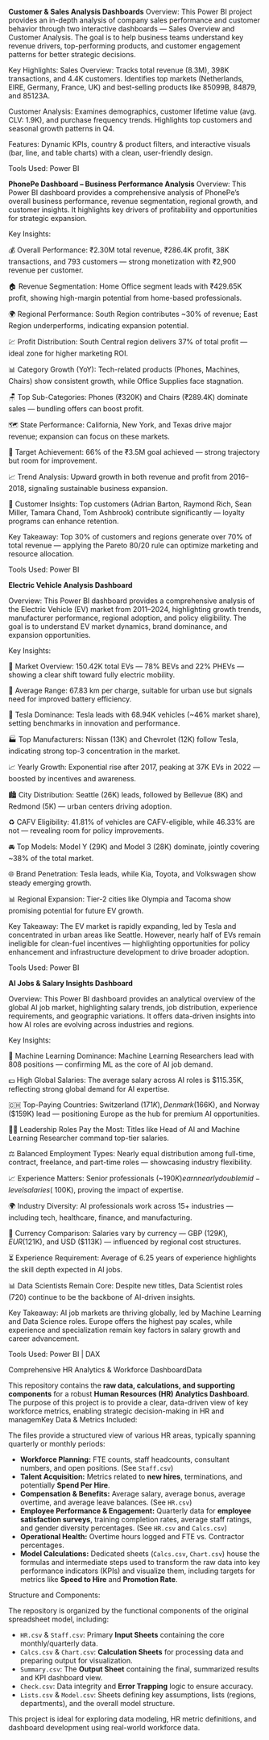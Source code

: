 **Customer & Sales Analysis Dashboards**
Overview:
This Power BI project provides an in-depth analysis of company sales performance and customer behavior through two interactive dashboards — Sales Overview and Customer Analysis. The goal is to help business teams understand key revenue drivers, top-performing products, and customer engagement patterns for better strategic decisions.

Key Highlights:
Sales Overview: Tracks total revenue (8.3M), 398K transactions, and 4.4K customers. Identifies top markets (Netherlands, EIRE, Germany, France, UK) and best-selling products like 85099B, 84879, and 85123A.

Customer Analysis: Examines demographics, customer lifetime value (avg. CLV: 1.9K), and purchase frequency trends. Highlights top customers and seasonal growth patterns in Q4.

Features: Dynamic KPIs, country & product filters, and interactive visuals (bar, line, and table charts) with a clean, user-friendly design.

Tools Used:
Power BI


**PhonePe Dashboard – Business Performance Analysis**
 Overview:
This Power BI dashboard provides a comprehensive analysis of PhonePe’s overall business performance, revenue segmentation, regional growth, and customer insights. It highlights key drivers of profitability and opportunities for strategic expansion.

Key Insights:

💰 Overall Performance: ₹2.30M total revenue, ₹286.4K profit, 38K transactions, and 793 customers — strong monetization with ₹2,900 revenue per customer.

🏠 Revenue Segmentation: Home Office segment leads with ₹429.65K profit, showing high-margin potential from home-based professionals.

🌍 Regional Performance: South Region contributes ~30% of revenue; East Region underperforms, indicating expansion potential.

💹 Profit Distribution: South Central region delivers 37% of total profit — ideal zone for higher marketing ROI.

📊 Category Growth (YoY): Tech-related products (Phones, Machines, Chairs) show consistent growth, while Office Supplies face stagnation.

🪑 Top Sub-Categories: Phones (₹320K) and Chairs (₹289.4K) dominate sales — bundling offers can boost profit.

🗺️ State Performance: California, New York, and Texas drive major revenue; expansion can focus on these markets.

🎯 Target Achievement: 66% of the ₹3.5M goal achieved — strong trajectory but room for improvement.

📈 Trend Analysis: Upward growth in both revenue and profit from 2016–2018, signaling sustainable business expansion.

👥 Customer Insights: Top customers (Adrian Barton, Raymond Rich, Sean Miller, Tamara Chand, Tom Ashbrook) contribute significantly — loyalty programs can enhance retention.

Key Takeaway:
Top 30% of customers and regions generate over 70% of total revenue — applying the Pareto 80/20 rule can optimize marketing and resource allocation.

Tools Used:
Power BI

 **Electric Vehicle Analysis Dashboard**

Overview:
This Power BI dashboard provides a comprehensive analysis of the Electric Vehicle (EV) market from 2011–2024, highlighting growth trends, manufacturer performance, regional adoption, and policy eligibility. The goal is to understand EV market dynamics, brand dominance, and expansion opportunities.

Key Insights:

🚗 Market Overview: 150.42K total EVs — 78% BEVs and 22% PHEVs — showing a clear shift toward fully electric mobility.

🔋 Average Range: 67.83 km per charge, suitable for urban use but signals need for improved battery efficiency.

🚀 Tesla Dominance: Tesla leads with 68.94K vehicles (~46% market share), setting benchmarks in innovation and performance.

🏭 Top Manufacturers: Nissan (13K) and Chevrolet (12K) follow Tesla, indicating strong top-3 concentration in the market.

📈 Yearly Growth: Exponential rise after 2017, peaking at 37K EVs in 2022 — boosted by incentives and awareness.

🏙️ City Distribution: Seattle (26K) leads, followed by Bellevue (8K) and Redmond (5K) — urban centers driving adoption.

♻️ CAFV Eligibility: 41.81% of vehicles are CAFV-eligible, while 46.33% are not — revealing room for policy improvements.

🚘 Top Models: Model Y (29K) and Model 3 (28K) dominate, jointly covering ~38% of the total market.

🌐 Brand Penetration: Tesla leads, while Kia, Toyota, and Volkswagen show steady emerging growth.

📊 Regional Expansion: Tier-2 cities like Olympia and Tacoma show promising potential for future EV growth.

Key Takeaway:
The EV market is rapidly expanding, led by Tesla and concentrated in urban areas like Seattle. However, nearly half of EVs remain ineligible for clean-fuel incentives — highlighting opportunities for policy enhancement and infrastructure development to drive broader adoption.

Tools Used:
Power BI


**AI Jobs & Salary Insights Dashboard**

Overview:
This Power BI dashboard provides an analytical overview of the global AI job market, highlighting salary trends, job distribution, experience requirements, and geographic variations. It offers data-driven insights into how AI roles are evolving across industries and regions.

Key Insights:

🧠 Machine Learning Dominance: Machine Learning Researchers lead with 808 positions — confirming ML as the core of AI job demand.

💵 High Global Salaries: The average salary across AI roles is $115.35K, reflecting strong global demand for AI expertise.

🇨🇭 Top-Paying Countries: Switzerland ($171K), Denmark ($166K), and Norway ($159K) lead — positioning Europe as the hub for premium AI opportunities.

🧑‍💼 Leadership Roles Pay the Most: Titles like Head of AI and Machine Learning Researcher command top-tier salaries.

⚖️ Balanced Employment Types: Nearly equal distribution among full-time, contract, freelance, and part-time roles — showcasing industry flexibility.

📈 Experience Matters: Senior professionals (~$190K) earn nearly double mid-level salaries (~$100K), proving the impact of expertise.

🌍 Industry Diversity: AI professionals work across 15+ industries — including tech, healthcare, finance, and manufacturing.

💱 Currency Comparison: Salaries vary by currency — GBP ($129K), EUR ($121K), and USD ($113K) — influenced by regional cost structures.

⏳ Experience Requirement: Average of 6.25 years of experience highlights the skill depth expected in AI jobs.

📊 Data Scientists Remain Core: Despite new titles, Data Scientist roles (720) continue to be the backbone of AI-driven insights.

Key Takeaway:
AI job markets are thriving globally, led by Machine Learning and Data Science roles. Europe offers the highest pay scales, while experience and specialization remain key factors in salary growth and career advancement.

Tools Used:
Power BI | DAX 


Comprehensive HR Analytics & Workforce DashboardData  

This repository contains the **raw data, calculations, and supporting components** for a robust **Human Resources (HR) Analytics Dashboard**. The purpose of this project is to provide a clear, data-driven view of key workforce metrics, enabling strategic decision-making in HR and managemKey Data & Metrics Included:

The files provide a structured view of various HR areas, typically spanning quarterly or monthly periods:

* **Workforce Planning:** FTE counts, staff headcounts, consultant numbers, and open positions. (See `Staff.csv`)
* **Talent Acquisition:** Metrics related to **new hires**, terminations, and potentially **Spend Per Hire**.
* **Compensation & Benefits:** Average salary, average bonus, average overtime, and average leave balances. (See `HR.csv`)
* **Employee Performance & Engagement:** Quarterly data for **employee satisfaction surveys**, training completion rates, average staff ratings, and gender diversity percentages. (See `HR.csv` and `Calcs.csv`)
* **Operational Health:** Overtime hours logged and FTE vs. Contractor percentages.
* **Model Calculations:** Dedicated sheets (`Calcs.csv`, `Chart.csv`) house the formulas and intermediate steps used to transform the raw data into key performance indicators (KPIs) and visualize them, including targets for metrics like **Speed to Hire** and **Promotion Rate**.

 Structure and Components:

The repository is organized by the functional components of the original spreadsheet model, including:

* `HR.csv` & `Staff.csv`: Primary **Input Sheets** containing the core monthly/quarterly data.
* `Calcs.csv` & `Chart.csv`: **Calculation Sheets** for processing data and preparing output for visualization.
* `Summary.csv`: The **Output Sheet** containing the final, summarized results and KPI dashboard view.
* `Check.csv`: Data integrity and **Error Trapping** logic to ensure accuracy.
* `Lists.csv` & `Model.csv`: Sheets defining key assumptions, lists (regions, departments), and the overall model structure.

This project is ideal for exploring data modeling, HR metric definitions, and dashboard development using real-world workforce data.
